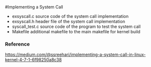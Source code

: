#Implementing a System Call

- exsyscall.c    source code of the system call implementation
- exsyscall.h    header file of the system call implementation
- syscall_test.c source code of the program to test the system call
- Makefile		 additional makefile to the main makefile for kernel build

### Reference
https://medium.com/@ssreehari/implementing-a-system-call-in-linux-kernel-4-7-1-6f98250a8c38
